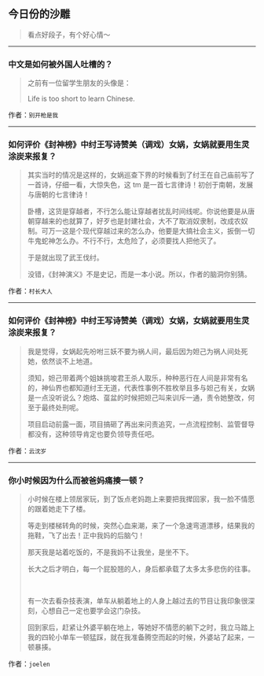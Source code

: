 ## 今日份的沙雕

> 看点好段子，有个好心情～


 
---

### 中文是如何被外国人吐槽的？

> 之前有一位留学生朋友的头像是：
> 
> Life is too short to learn Chinese.


作者：`别开枪是我`

---

### 如何评价《封神榜》中纣王写诗赞美（调戏）女娲，女娲就要用生灵涂炭来报复？

> 其实当时的情况是这样的，女娲巡查下界的时候看到了纣王在自己庙前写了一首诗，仔细一看，大惊失色，这 tm 是一首七言律诗！初创于南朝，发展与唐朝的七言律诗！
> 
> 卧槽，这货是穿越者，不行怎么能让穿越者扰乱时间线呢。你说他要是从唐朝穿越来的也就算了，好歹也是封建社会，大不了取消奴隶制，改成农奴制。可万一这是个现代穿越过来的怎么办，他要是大搞社会主义，扳倒一切牛鬼蛇神怎么办。不行不行，太危险了，必须要找人把他灭了。
> 
> 于是就出现了武王伐纣。
> 
> 没错，《封神演义》不是史记，而是一本小说。所以，作者的脑洞你别猜。


作者：`村长大人`

---

### 如何评价《封神榜》中纣王写诗赞美（调戏）女娲，女娲就要用生灵涂炭来报复？

> 我是觉得，女娲起先吩咐三妖不要为祸人间，最后因为妲己为祸人间处死她，依然谈不上地道。
> 
> 须知，妲己带着两个姐妹挑唆君王杀人取乐，种种恶行在人间是非常有名的，神仙界也都知道纣王无道，代表性事例不胜枚举且多与妲己有关，女娲是一点没听说么？炮烙、虿盆的时候把妲己叫来训斥一通，责令她整改，何至于最终处刑呢。
> 
> 项目启动前露一面，项目搞砸了再出来问责追究，一点流程控制、监管督导都没有，这种领导肯定也要负领导责任吧。


作者：`云沈岁`

---

### 你小时候因为什么而被爸妈痛揍一顿？

> 小时候在楼上领居家玩，到了饭点老妈跑上来要把我撵回家，我一脸不情愿的跟着她走下了楼。
> 
> 等走到楼梯转角的时候，突然心血来潮，来了一个急速弯道漂移，结果我的拖鞋，飞了出去！正中我妈的后脑勺！
> 
> 那天我是站着吃饭的，不是我妈不让我坐，是坐不下。
> 
> 长大之后才明白，每一个屁股翘的人，身后都承载了太多太多悲伤的往事。
> 
>  
> 
> 有一次去看杂技表演，单车从躺着地上的人身上越过去的节目让我印象很深刻，心想自己一定也要学会这门杂技。
> 
> 回到家后，赶紧让外婆平躺在地上，等她好不情愿的躺下之时，我立马踏上我的四轮小单车一顿猛踩，就在我准备腾空而起的时候，外婆站了起来，一顿暴揍。


作者：`joelen`
